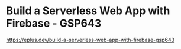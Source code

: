 # Build a Serverless Web App with Firebase - GSP643

<https://eplus.dev/build-a-serverless-web-app-with-firebase-gsp643>